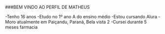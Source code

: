 ###BEM VINDO AO PERFIL DE MATHEUS

-Tenho 16 anos
-Etudo no 1º ano A do ensino médio
-Estou cursando Alura
-Moro atualmente em Paiçandu, Paraná, Bela vista 2
-Cursei durante 5 meses farmacia
